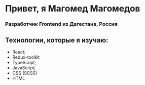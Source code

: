 # Привет, я Магомед Магомедов
### Разработчик Frontend из Дагестана, Россия
## Технологии, которые я изучаю:
+ React;
+ Redux-toolkit
+ TypeScript;
+ JavaScript;
+ CSS (SCSS)
+ HTML
